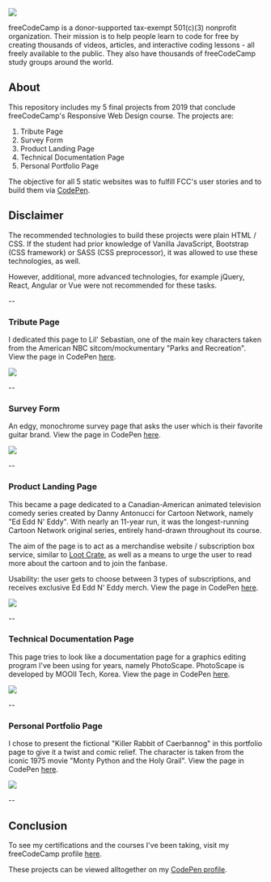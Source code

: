 ![](https://external-content.duckduckgo.com/iu/?u=https%3A%2F%2Fdesign-style-guide.freecodecamp.org%2Fdownloads%2Ffcc_secondary_large.png&f=1&nofb=1)

freeCodeCamp is a donor-supported tax-exempt 501(c)(3) nonprofit organization. Their mission is to help people learn to code for free by creating thousands of videos, articles, and interactive coding lessons - all freely available to the public. They also have thousands of freeCodeCamp study groups around the world.

## About 

This repository includes my 5 final projects from 2019 that conclude freeCodeCamp's Responsive Web Design course. The projects are:

1. Tribute Page
2. Survey Form
3. Product Landing Page
4. Technical Documentation Page
5. Personal Portfolio Page

The objective for all 5 static websites was to fulfill FCC's user stories and to build them via [CodePen](https://codepen.io/trending).

## Disclaimer
The recommended technologies to build these projects were plain HTML / CSS. If the student had prior knowledge of Vanilla JavaScript, Bootstrap (CSS framework) or SASS (CSS preprocessor), it was allowed to use these technologies, as well. 

However, additional, more advanced technologies, for example jQuery, React, Angular or Vue were not recommended for these tasks. 

--

### Tribute Page
I dedicated this page to Lil' Sebastian, one of the main key characters taken from the American NBC sitcom/mockumentary "Parks and Recreation". View the page in CodePen [here](https://codepen.io/boglarkasebestyen/full/oVVrMX).

![](https://i.postimg.cc/SQcF50bV/Screen-Shot-2021-02-12-at-22-02-24.jpg)

--

### Survey Form
An edgy, monochrome survey page that asks the user which is their favorite guitar brand. View the page in CodePen [here](https://codepen.io/boglarkasebestyen/full/axvmyB).

![](https://i.postimg.cc/pd34GC0g/Screen-Shot-2021-02-12-at-22-13-50.jpg)

--

### Product Landing Page
This became a page dedicated to a Canadian-American animated television comedy series created by Danny Antonucci for Cartoon Network, namely "Ed Edd N' Eddy". With nearly an 11-year run, it was the longest-running Cartoon Network original series, entirely hand-drawn throughout its course.

The aim of the page is to act as a merchandise website / subscription box service, similar to [Loot Crate](https://lootcrate.com), as well as a means to urge the user to read more about the cartoon and to join the fanbase. 

Usability: the user gets to choose between 3 types of subscriptions, and receives exclusive Ed Edd N' Eddy merch.
View the page in CodePen [here](https://codepen.io/boglarkasebestyen/full/VNpOgL).

![](https://media.giphy.com/media/d6EKDbcFEOcQ4fzEh6/giphy.gif)

--
### Technical Documentation Page
This page tries to look like a documentation page for a graphics editing program I've been using for years, namely PhotoScape. PhotoScape is developed by MOOII Tech, Korea. View the page in CodePen [here](https://codepen.io/boglarkasebestyen/full/yrpWEd).

![](https://i.postimg.cc/Qd16b79M/Screen-Shot-2021-02-12-at-23-03-51.jpg)

--

### Personal Portfolio Page
I chose to present the fictional "Killer Rabbit of Caerbannog" in this portfolio page to give it a twist and comic relief. The character is taken from the iconic 1975 movie "Monty Python and the Holy Grail". View the page in CodePen [here](https://codepen.io/boglarkasebestyen/full/pBqeMQ).


![](https://i.postimg.cc/cLNxkqQC/Screen-Shot-2021-02-12-at-22-41-58.jpg)

--


## Conclusion
To see my certifications and the courses I've been taking, visit my freeCodeCamp profile [here](https://www.freecodecamp.org/boglarkasebestyen).

These projects can be viewed alltogether on my [CodePen profile](https://codepen.io/boglarkasebestyen).

